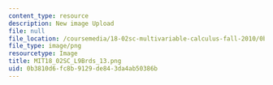 ```yaml
---
content_type: resource
description: New image Upload
file: null
file_location: /coursemedia/18-02sc-multivariable-calculus-fall-2010/0b3810d6fc8b9129de843da4ab50386b_MIT18_02SC_L9Brds_13.png
file_type: image/png
resourcetype: Image
title: MIT18_02SC_L9Brds_13.png
uid: 0b3810d6-fc8b-9129-de84-3da4ab50386b
---
```

